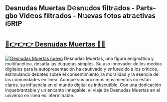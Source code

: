 ## Desnudas Muertas D𝚎sn𝚞dos filtr𝚊dos - Parts-gbo Vid𝚎os filtr𝚊dos - N𝚞evas f𝚘tos atr𝚊ctivas i5RtP

# <h2><a href="http://mb5gzi.tromn.icu/?c=Desnudas+Muertas">🔗👉👉👉 Desnudas Muertas 🔗🔗</a></h2>

[![Desnudas Muertas nuevo](https://i.imgur.com/pEAQMta.gif)](http://mb5gzi.tromn.icu/?c=Desnudas+Muertas)
Desnudas Muertas, una figura enigmática y multifacética, desafía las etiquetas simples. Su uso innovador de los medios digitales para la autopresentación ha cautivado y enfurecido a los críticos, estimulando debates sobre el consentimiento, la moralidad y la esencia de las comunidades en línea. Aunque sus próximos movimientos no están claros, su influencia en el mundo digital es indiscutible. Con una dedicación inquebrantable y un encanto innegable, el viaje de Desnudas Muertas en el universo en línea es interminable.

